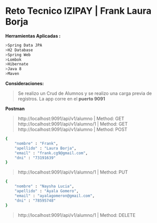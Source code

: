 # Reto Tecnico IZIPAY | Frank Laura Borja

**Herramientas Aplicadas :**
```sh
>Spring Data JPA
>H2 Database
>Spring Web
>Lombok
>Hibernate
>Java 8
>Maven
```
**Consideraciones:**
>Se realizo un Crud de Alumnos y se realizo una carga previa de registros.
>La app corre en el **puerto 9091**

**Postman**

>http://localhost:9091/api/v1/alumno | Method: GET
>http://localhost:9091/api/v1/alumno/1 | Method: GET
>http://localhost:9091/api/v1/alumno | Method: POST
```sh
{
    "nombre" : "Frank",
    "apellido" : "Laura Borja",
    "email" : "frank.cg9@gmail.com",
    "dni" : "73191639"
}
```
>http://localhost:9091/api/v1/alumno/1 | Method: PUT
```sh
{
    "nombre" : "Naysha Lucia",
    "apellido" : "Ayala Gomero",
    "email" : "ayalagomeron@gmail.com",
    "dni" : "78595748"
}
```
>http://localhost:9091/api/v1/alumno/1 | Method: DELETE
